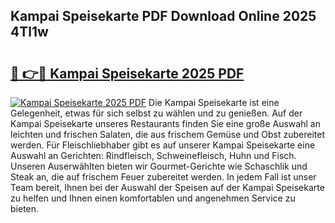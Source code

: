 ## Kampai Speisekarte PDF Download Online 2025 4Tl1w

# <h2><a href="http://gc5hm5p.nevu.top/?p=Kampai+Speisekarte">🔗 👉🔴 Kampai Speisekarte 2025 PDF</a></h2>

[![Kampai Speisekarte 2025 PDF](https://i.imgur.com/dBaPXMq.png)](http://gc5hm5p.nevu.top/?p=Kampai+Speisekarte)
Die Kampai Speisekarte ist eine Gelegenheit, etwas für sich selbst zu wählen und zu genießen. Auf der Kampai Speisekarte unseres Restaurants finden Sie eine große Auswahl an leichten und frischen Salaten, die aus frischem Gemüse und Obst zubereitet werden. Für Fleischliebhaber gibt es auf unserer Kampai Speisekarte eine Auswahl an Gerichten: Rindfleisch, Schweinefleisch, Huhn und Fisch. Unseren Auserwählten bieten wir Gourmet-Gerichte wie Schaschlik und Steak an, die auf frischem Feuer zubereitet werden. In jedem Fall ist unser Team bereit, Ihnen bei der Auswahl der Speisen auf der Kampai Speisekarte zu helfen und Ihnen einen komfortablen und angenehmen Service zu bieten.
